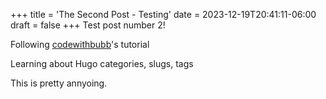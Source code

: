 +++
title = 'The Second Post - Testing'
date = 2023-12-19T20:41:11-06:00
draft = false
+++
Test post number 2!

Following [codewithbubb](https://www.youtube.com/watch?v=_m5PT_0NnFU)'s tutorial

Learning about Hugo categories, slugs, tags

This is pretty annyoing.

